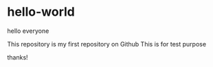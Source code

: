 # hello-world

hello everyone

This repository is my first repository on Github
This is for test purpose

thanks!
